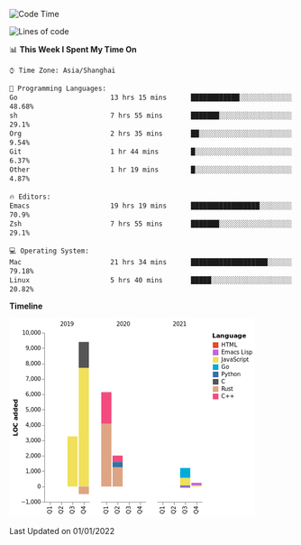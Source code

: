 <!--START_SECTION:waka-->
![Code Time](http://img.shields.io/badge/Code%20Time-545%20hrs%2055%20mins-blue)

![Lines of code](https://img.shields.io/badge/From%20Hello%20World%20I%27ve%20Written-22%20Thousand%20lines%20of%20code-blue)

📊 **This Week I Spent My Time On** 

```text
⌚︎ Time Zone: Asia/Shanghai

💬 Programming Languages: 
Go                       13 hrs 15 mins      ████████████░░░░░░░░░░░░░   48.68% 
sh                       7 hrs 55 mins       ███████░░░░░░░░░░░░░░░░░░   29.1% 
Org                      2 hrs 35 mins       ██░░░░░░░░░░░░░░░░░░░░░░░   9.54% 
Git                      1 hr 44 mins        █░░░░░░░░░░░░░░░░░░░░░░░░   6.37% 
Other                    1 hr 19 mins        █░░░░░░░░░░░░░░░░░░░░░░░░   4.87%

🔥 Editors: 
Emacs                    19 hrs 19 mins      █████████████████░░░░░░░░   70.9% 
Zsh                      7 hrs 55 mins       ███████░░░░░░░░░░░░░░░░░░   29.1%

💻 Operating System: 
Mac                      21 hrs 34 mins      ███████████████████░░░░░░   79.18% 
Linux                    5 hrs 40 mins       █████░░░░░░░░░░░░░░░░░░░░   20.82%

```

**Timeline**

![Chart not found](https://raw.githubusercontent.com/nasen23/nasen23/master/charts/bar_graph.png) 


 Last Updated on 01/01/2022
<!--END_SECTION:waka-->
